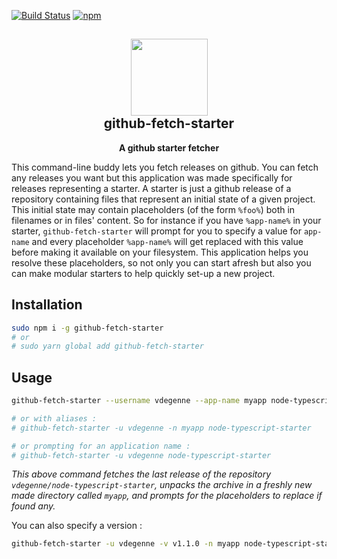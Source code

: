 [![Build Status](https://travis-ci.org/vdegenne/github-fetch-starter.svg?branch=master)](https://travis-ci.org/vdegenne/github-fetch-starter)
[![npm](https://img.shields.io/npm/v/github-fetch-starter.svg)](https://www.npmjs.com/package/github-fetch-starter)

<h2 align="center"><img src="https://www.purbis.com/images/laundry/lan2.png" height="123"><br>github-fetch-starter</h2>
<p align="center"><strong>A github starter fetcher</strong></p>

This command-line buddy lets you fetch releases on github. You can fetch any releases you want but this application was made specifically for releases representing a starter. A starter is just a github release of a repository containing files that represent an initial state of a given project. This initial state may contain placeholders (of the form `%foo%`) both in filenames or in files' content. So for instance if you have `%app-name%` in your starter, `github-fetch-starter` will prompt for you to specify a value for `app-name` and every placeholder `%app-name%` will get replaced with this value before making it available on your filesystem. This application helps you resolve these placeholders, so not only you can start afresh but also you can make modular starters to help quickly set-up a new project.


## Installation
```bash
sudo npm i -g github-fetch-starter
# or
# sudo yarn global add github-fetch-starter
```

## Usage

```bash
github-fetch-starter --username vdegenne --app-name myapp node-typescript-starter

# or with aliases :
# github-fetch-starter -u vdegenne -n myapp node-typescript-starter

# or prompting for an application name :
# github-fetch-starter -u vdegenne node-typescript-starter
```

*This above command fetches the last release of the repository `vdegenne/node-typescript-starter`, unpacks the archive in a freshly new made directory called `myapp`, and prompts for the placeholders to replace if found any.*


You can also specify a version :

```bash
github-fetch-starter -u vdegenne -v v1.1.0 -n myapp node-typescript-starter
```
